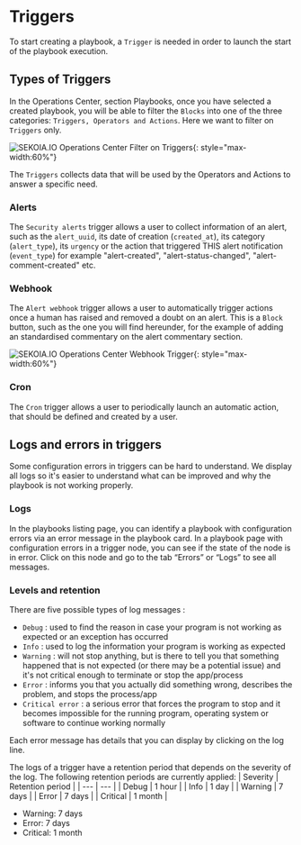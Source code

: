 # Triggers

To start creating a playbook, a `Trigger` is needed in order to launch the start of the playbook execution.

## Types of Triggers

In the Operations Center, section Playbooks, once you have selected a created playbook, you will be able to filter the `Blocks` into one of the three categories: `Triggers, Operators and Actions`. Here we want to filter on `Triggers` only.

![SEKOIA.IO Operations Center Filter on Triggers](/assets/operation_center/playbooks/filter_triggers.png){: style="max-width:60%"}

The `Triggers` collects data that will be used by the Operators and Actions to answer a specific need.

### Alerts

The `Security alerts` trigger allows a user to collect information of an alert, such as the `alert_uuid`, its date of creation (`created_at`), its category (`alert_type`), its `urgency` or the action that triggered THIS alert notification (`event_type`) for example "alert-created", "alert-status-changed", "alert-comment-created" etc.

### Webhook

The `Alert webhook` trigger allows a user to automatically trigger actions once a human has raised and removed a doubt on an alert.
This is a `Block` button, such as the one you will find hereunder, for the example of adding an standardised commentary on the alert commentary section.

![SEKOIA.IO Operations Center Webhook Trigger](/assets/operation_center/playbooks/web_hook.gif){: style="max-width:60%"}

### Cron

The `Cron` trigger allows a user to periodically launch an automatic action, that should be defined and created by a user.

## Logs and errors in triggers

Some configuration errors in triggers can be hard to understand. We display all logs so it's easier to understand what can be improved and why the playbook is not working properly.

### Logs

In the playbooks listing page, you can identify a playbook with configuration errors via an error message in the playbook card.
In a playbook page with configuration errors in a trigger node, you can see if the state of the node is in error.
Click on this node and go to the tab “Errors” or “Logs” to see all messages.

### Levels and retention

There are five possible types of log messages :

* `Debug` : used to find the reason in case your program is not working as expected or an exception has occurred
* `Info` : used to log the information your program is working as expected
* `Warning` : will not stop anything, but is there to tell you that something happened that is not expected (or there may be a potential issue) and it's not critical enough to terminate or stop the app/process
* `Error` : informs you that you actually did something wrong, describes the problem, and stops the process/app
* `Critical error` : a serious error that forces the program to stop and it becomes impossible for the running program, operating system or software to continue working normally

Each error message has details that you can display by clicking on the log line.

The logs of a trigger have a retention period that depends on the severity of the log. The following retention periods are currently applied:
| Severity | Retention period |
| --- | --- |
| Debug | 1 hour |
| Info | 1 day |
| Warning | 7 days |
| Error | 7 days |
| Critical | 1 month |
* Warning: 7 days
* Error: 7 days
* Critical: 1 month

